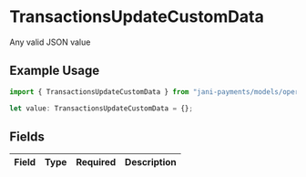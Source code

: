 # TransactionsUpdateCustomData

Any valid JSON value

## Example Usage

```typescript
import { TransactionsUpdateCustomData } from "jani-payments/models/operations";

let value: TransactionsUpdateCustomData = {};
```

## Fields

| Field       | Type        | Required    | Description |
| ----------- | ----------- | ----------- | ----------- |